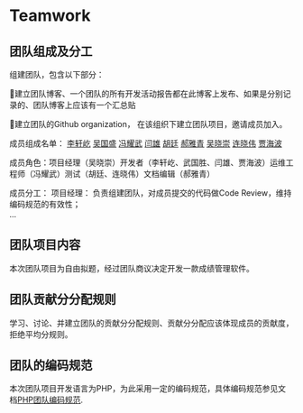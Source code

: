 # Teamwork
## 团队组成及分工
组建团队，包含以下部分：

建立团队博客、一个团队的所有开发活动报告都在此博客上发布、如果是分别记录的、团队博客上应该有一个汇总贴

建立团队的Github organization， 在该组织下建立团队项目，邀请成员加入。


成员组成名单： [李轩屹](https://github.com/2017520296) [吴国盛](https://github.com/BAYMMAX) [冯耀武](https://github.com/fengyaowu) [闫雄](https://github.com/GaNSuYx) [胡廷](https://github.com/HU-TING) [郝雅青](https://github.com/hya521531) [吴晓崇](https://github.com/JamesTomcat) [连晓伟](https://github.com/lianxiaowei) [贾海波](https://github.com/hbelove)

成员角色：项目经理（吴晓崇）开发者（李轩屹、武国胜、闫雄、贾海波）运维工程师（冯耀武）测试（胡廷、连晓伟）文档编辑（郝雅青）


成员分工：
 项目经理： 负责组建团队，对成员提交的代码做Code Review，维持编码规范的有效性；  
 ...
## 团队项目内容
本次团队项目为自由拟题，经过团队商议决定开发一款成绩管理软件。
## 团队贡献分分配规则
学习、讨论、并建立团队的贡献分分配规则、贡献分分配应该体现成员的贡献度，拒绝平均分规则。
## 团队的编码规范
本次团队项目开发语言为PHP，为此采用一定的编码规范，具体编码规范参见文档[PHP团队编码规范](https://www.cnblogs.com/52php/p/5841210.html).

